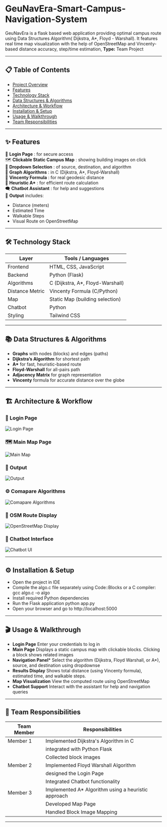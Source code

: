 # GeuNavEra-Smart-Campus-Navigation-System
GeuNavEra is a flask based web application providing optimal campus route using Data Structures Algorithm( Dijkstra,  A*, Floyd - Warshall). It features real time map visualization with the help of OpenStreetMap and Vincenty-based distance accuracy, step/time estimation,
**Type:** Team Project  

-----

## 📋 Table of Contents
- [Project Overview](#project-overview)  
- [Features](#features)  
- [Technology Stack](#technology-stack)  
- [Data Structures & Algorithms](#data-structures--algorithms)  
- [Architecture & Workflow](#architecture--workflow)  
- [Installation & Setup](#installation--setup)  
- [Usage & Walkthrough](#usage--walkthrough)  
- [Team Responsibilities](#team-responsibilities)   

-----

## ✨ Features

🔐 **Login Page** : for secure access  
🗺️ **Clickable Static Campus Map** : showing building images on click  
🔽 **Dropdown Selection** : of source, destination, and algorithm  
🔁 **Graph Algorithms** : in C (Dijkstra, A*, Floyd-Warshall)  
🧭 **Vincenty Formula** : for real geodesic distance  
🧠 **Heuristic A\*** : for efficient route calculation  
🗨️ **Chatbot Assistant** : for help and suggestions  
📍 **Output** includes:
  - Distance (meters)  
  - Estimated Time  
  - Walkable Steps  
  - Visual Route on OpenStreetMap  

-----

## 🛠️ Technology Stack

| Layer            | Tools / Languages                |
|------------------|----------------------------------|
| Frontend         | HTML, CSS, JavaScript            |
| Backend          | Python (Flask)                   |
| Algorithms       | C (Dijkstra, A*, Floyd-Warshall) |
| Distance Metric  | Vincenty Formula (C/Python)      |
| Map              | Static Map (building selection)  |
| Chatbot          | Python                           |
| Styling          | Tailwind CSS                     |

-----

## 📚 Data Structures & Algorithms

- **Graphs** with nodes (blocks) and edges (paths)  
- **Dijkstra’s Algorithm** for shortest path  
- **A\*** for fast, heuristic-based route  
- **Floyd-Warshall** for all-pairs path  
- **Adjacency Matrix** for graph representation  
- **Vincenty** formula for accurate distance over the globe  

-----

## 🏗️ Architecture & Workflow

### 🔐 Login Page
![Login Page](login.png)

### 🗺️ Main Map Page
![Main Map](map.png)

### 📂 Output
![Output](output.png)

### ⚙️ Comapare Algorithms
![Comapare Algorithms](compare.png)

### 🧭 OSM Route Display
![OpenStreetMap Display](route.png)

### 🤖 Chatbot Interface
![Chatbot UI](chatbot.png)

-----

## ⚙️ Installation & Setup

- Open the project in IDE  
- Compile the algo.c file separately using Code::Blocks or a C compiler:
  gcc algo.c -o algo
- Install required Python dependencies
- Run the Flask application
  python app.py
- Open your browser and go to
  http://localhost:5000
-----

## 🎬 Usage & Walkthrough

- **Login Page** Enter your credentials to log in  
- **Main Page** Displays a static campus map with clickable blocks. Clicking a block shows related images 
- **Navigation Panel*** Select the algorithm (Dijkstra, Floyd Warshall, or A*), source, and destination using dropdownse  
- **Results Display** Shows total distance (using Vincenty formula), estimated time, and walkable steps.
- **Map Visualization** View the computed route using OpenStreetMap  
- **Chatbot Support** Interact with the assistant for help and navigation queries
  
-----

## 👥 Team Responsibilities

| Team Member      | Responsibilities                      |
|------------------|---------------------------------------|
| Member 1         |Implemented Dijkstra's Algorithm in C  |
|                  |integrated with Python Flask           |
|                  |Collected block images                 |
| Member 2         |Implemented Floyd Warshall Algorithm   |
|                  | designed the Login Page               |
|                  | Integrated Chatbot functionality      |
| Member 3         | Implemented A* Algorithm using a heuristic approach   |
|                  | Developed Map Page                    |
|                  | Handled Block Image Mapping           |
  
-----

